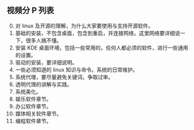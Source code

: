 ## 视频分 P 列表

0. 对 linux 及开源的理解，为什么大家要使用与支持开源软件。
1. 基础的安装，不包含桌面，包含到重启，并连接网络，这里网络要详细说一下，很多人搞不懂。
2. 安装 KDE 桌面环境，包括一些常用的，任何人都必须的软件，进行一些通用的设置。
3. 驱动的安装，要详细说明。
4. 一些必须知道的 linux 知识与命令。系统的日常维护。
5. 系统代理，要尽量避免关键词，争取过审。
6. 透明代理的讲解与实践。
7. 系统美化。
8. 娱乐软件章节。
9. 办公软件章节。
10. 媒体相关软件章节。
11. 编程软件章节。
